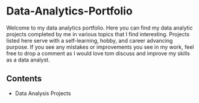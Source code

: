 # Data-Analytics-Portfolio

Welcome to my data analytics portfolio. Here you can find my data analytic projects completed by me in various topics that I find interesting. Projects listed here serve with a self-learning, hobby, and career advancing purpose. If you see any mistakes or improvements you see in my work, feel free to drop a comment as I would love tom discuss and improve my skills as a data analyst.

## Contents

* Data Analysis Projects
